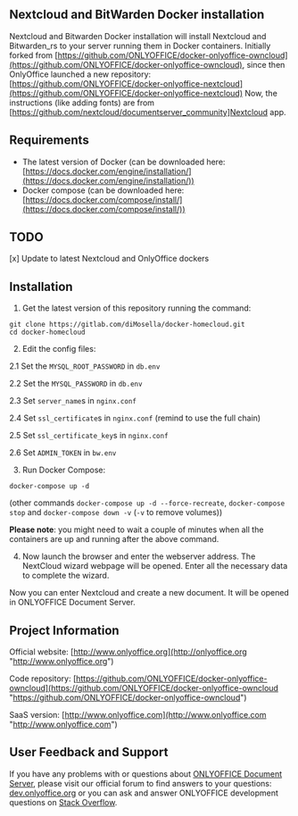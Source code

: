 ## Nextcloud and BitWarden Docker installation

Nextcloud and Bitwarden Docker installation will install Nextcloud and Bitwarden_rs to your server running them in Docker containers.
Initially forked from [https://github.com/ONLYOFFICE/docker-onlyoffice-owncloud](https://github.com/ONLYOFFICE/docker-onlyoffice-owncloud), since then OnlyOffice launched a new repository: [https://github.com/ONLYOFFICE/docker-onlyoffice-nextcloud](https://github.com/ONLYOFFICE/docker-onlyoffice-nextcloud)
Now, the instructions (like adding fonts) are from [https://github.com/nextcloud/documentserver_community]Nextcloud app.

## Requirements

* The latest version of Docker (can be downloaded here: [https://docs.docker.com/engine/installation/](https://docs.docker.com/engine/installation/))
* Docker compose (can be downloaded here: [https://docs.docker.com/compose/install/](https://docs.docker.com/compose/install/))

## TODO

[x] Update to latest Nextcloud and OnlyOffice dockers

## Installation

1. Get the latest version of this repository running the command:

```
git clone https://gitlab.com/diMosella/docker-homecloud.git
cd docker-homecloud
```

2. Edit the config files:

2.1 Set the `MYSQL_ROOT_PASSWORD` in `db.env`

2.2 Set the `MYSQL_PASSWORD` in `db.env`

2.3 Set `server_name`s in `nginx.conf`

2.4 Set `ssl_certificate`s in `nginx.conf` (remind to use the full chain)

2.5 Set `ssl_certificate_key`s in `nginx.conf`

2.6 Set `ADMIN_TOKEN` in `bw.env`

3. Run Docker Compose:

```
docker-compose up -d
```
(other commands `docker-compose up -d --force-recreate`, `docker-compose stop` and `docker-compose down -v` (`-v` to remove volumes))

**Please note**: you might need to wait a couple of minutes when all the containers are up and running after the above command.

4. Now launch the browser and enter the webserver address. The NextCloud wizard webpage will be opened. Enter all the necessary data to complete the wizard.

Now you can enter Nextcloud and create a new document. It will be opened in ONLYOFFICE Document Server.

## Project Information

Official website: [http://www.onlyoffice.org](http://onlyoffice.org "http://www.onlyoffice.org")

Code repository: [https://github.com/ONLYOFFICE/docker-onlyoffice-owncloud](https://github.com/ONLYOFFICE/docker-onlyoffice-owncloud "https://github.com/ONLYOFFICE/docker-onlyoffice-owncloud")

SaaS version: [http://www.onlyoffice.com](http://www.onlyoffice.com "http://www.onlyoffice.com")

## User Feedback and Support

If you have any problems with or questions about [ONLYOFFICE Document Server][2], please visit our official forum to find answers to your questions: [dev.onlyoffice.org][1] or you can ask and answer ONLYOFFICE development questions on [Stack Overflow][3].

  [1]: http://dev.onlyoffice.org
  [2]: https://github.com/ONLYOFFICE/DocumentServer
  [3]: http://stackoverflow.com/questions/tagged/onlyoffice

